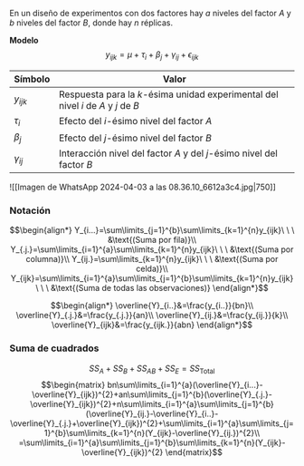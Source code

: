 
En un diseño de experimentos con dos factores hay $a$ niveles del factor $A$ y $b$ niveles del factor $B$, donde hay $n$ réplicas.

**Modelo**
$$y_{ijk}=\mu+\tau_{i}+\beta_{j}+\gamma_{ij}+\epsilon_{ijk}$$

| Símbolo       | Valor                                                                             |
| ------------- | --------------------------------------------------------------------------------- |
| $y_{ijk}$     | Respuesta para la $k$-ésima unidad experimental del nivel $i$ de $A$ y $j$ de $B$ |
| $\tau_{i}$    | Efecto del $i$-ésimo nivel del factor $A$                                         |
| $\beta_{j}$   | Efecto del $j$-ésimo nivel del factor $B$                                         |
| $\gamma_{ij}$ | Interacción nivel del factor $A$ y del $j$-ésimo nivel del factor $B$             |

![[Imagen de WhatsApp 2024-04-03 a las 08.36.10_6612a3c4.jpg|750]]


### Notación

$$\begin{align*} Y_{i...}=\sum\limits_{j=1}^{b}\sum\limits_{k=1}^{n}y_{ijk}\ \ \ &\text{(Suma por fila)}\\ Y_{.j.}=\sum\limits_{i=1}^{a}\sum\limits_{k=1}^{n}y_{ijk}\ \ \ &\text{(Suma por columna)}\\ Y_{ij.}=\sum\limits_{k=1}^{n}y_{ijk}\ \ \ &\text{(Suma por celda)}\\ Y_{ijk}=\sum\limits_{i=1}^{a}\sum\limits_{j=1}^{b}\sum\limits_{k=1}^{n}y_{ijk}\ \ \ &\text{(Suma de todas las observaciones)} \end{align*}$$

$$\begin{align*} \overline{Y}_{i..}&=\frac{y_{i..}}{bn}\\ \overline{Y}_{.j.}&=\frac{y_{.j.}}{an}\\ \overline{Y}_{ij.}&=\frac{y_{ij.}}{k}\\ \overline{Y}_{ijk}&=\frac{y_{ijk.}}{abn} \end{align*}$$


### Suma de cuadrados

$$SS_{A}+SS_{B}+SS_{AB}+SS_{E}=SS_{\text{Total}}$$
$$\begin{matrix} bn\sum\limits_{i=1}^{a}(\overline{Y}_{i...}-\overline{Y}_{ijk})^{2}+an\sum\limits_{j=1}^{b}(\overline{Y}_{.j.}-\overline{Y}_{ijk})^{2}+n\sum\limits_{i=1}^{a}\sum\limits_{j=1}^{b}(\overline{Y}_{ij.}-\overline{Y}_{i..}-\overline{Y}_{.j.}+\overline{Y}_{ijk})^{2}+\sum\limits_{i=1}^{a}\sum\limits_{j=1}^{b}\sum\limits_{k=1}^{n}(Y_{ijk}-\overline{Y}_{ij.})^{2}\\ =\sum\limits_{i=1}^{a}\sum\limits_{j=1}^{b}\sum\limits_{k=1}^{n}(Y_{ijk}-\overline{Y}_{ijk})^{2} \end{matrix}$$